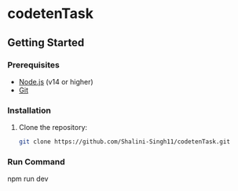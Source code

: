 # codetenTask

## Getting Started

### Prerequisites
- [Node.js](https://nodejs.org/) (v14 or higher)
- [Git](https://git-scm.com/)

### Installation

1. Clone the repository:
   ```bash
   git clone https://github.com/Shalini-Singh11/codetenTask.git

### Run Command

npm run dev
